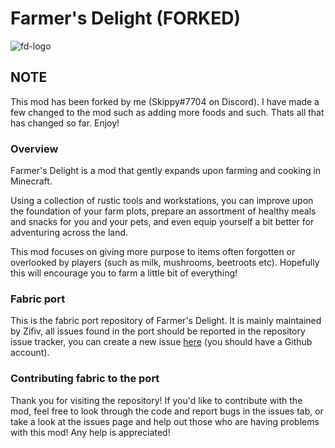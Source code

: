 # Farmer's Delight (FORKED)

![fd-logo](https://imgur.com/mb6WGvE.png)

## NOTE

This mod has been forked by me (Skippy#7704 on Discord). I have made a few changed to the mod such as adding more foods and such. Thats all that has changed so far. Enjoy!

### Overview

Farmer's Delight is a mod that gently expands upon farming and cooking in Minecraft.

Using a collection of rustic tools and workstations, you can improve upon the foundation of your farm plots, prepare an assortment of healthy meals and snacks for you and your pets, and even equip yourself a bit better for adventuring across the land.

This mod focuses on giving more purpose to items often forgotten or overlooked by players (such as milk, mushrooms, beetroots etc). Hopefully this will encourage you to farm a little bit of everything!

### Fabric port

This is the fabric port repository of Farmer's Delight. It is mainly maintained by Zifiv, all issues found in the port should be reported in the repository issue tracker, you can create a new issue [here](https://github.com/5k1ppy/farmersdelight-Fork/issues/new) (you should have a Github account).

### Contributing fabric to the port

Thank you for visiting the repository! If you'd like to contribute with the mod, feel free to look through the code and report bugs in the issues tab, or take a look at the issues page and help out those who are having problems with this mod! Any help is appreciated!
